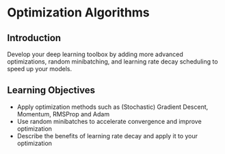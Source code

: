 # Optimization Algorithms

## Introduction
Develop your deep learning toolbox by adding more advanced optimizations, random minibatching, and learning rate decay scheduling to speed up your models.

## Learning Objectives
* Apply optimization methods such as (Stochastic) Gradient Descent, Momentum, RMSProp and Adam
* Use random minibatches to accelerate convergence and improve optimization
* Describe the benefits of learning rate decay and apply it to your optimization
